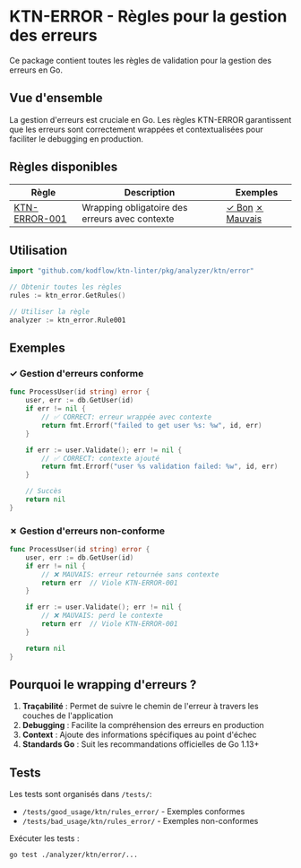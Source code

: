 # KTN-ERROR - Règles pour la gestion des erreurs

Ce package contient toutes les règles de validation pour la gestion des erreurs en Go.

## Vue d'ensemble

La gestion d'erreurs est cruciale en Go. Les règles KTN-ERROR garantissent que les erreurs sont correctement wrappées et contextualisées pour faciliter le debugging en production.

## Règles disponibles

| Règle | Description | Exemples |
|-------|-------------|----------|
| [KTN-ERROR-001](./001.go) | Wrapping obligatoire des erreurs avec contexte | [✓ Bon](../../tests/good_usage/ktn/rules_error/ktn_error_001_wrapping.go) [✗ Mauvais](../../tests/bad_usage/ktn/rules_error/ktn_error_001_unwrapped_error.go) |

## Utilisation

```go
import "github.com/kodflow/ktn-linter/pkg/analyzer/ktn/error"

// Obtenir toutes les règles
rules := ktn_error.GetRules()

// Utiliser la règle
analyzer := ktn_error.Rule001
```

## Exemples

### ✓ Gestion d'erreurs conforme

```go
func ProcessUser(id string) error {
    user, err := db.GetUser(id)
    if err != nil {
        // ✅ CORRECT: erreur wrappée avec contexte
        return fmt.Errorf("failed to get user %s: %w", id, err)
    }

    if err := user.Validate(); err != nil {
        // ✅ CORRECT: contexte ajouté
        return fmt.Errorf("user %s validation failed: %w", id, err)
    }

    // Succès
    return nil
}
```

### ✗ Gestion d'erreurs non-conforme

```go
func ProcessUser(id string) error {
    user, err := db.GetUser(id)
    if err != nil {
        // ❌ MAUVAIS: erreur retournée sans contexte
        return err  // Viole KTN-ERROR-001
    }

    if err := user.Validate(); err != nil {
        // ❌ MAUVAIS: perd le contexte
        return err  // Viole KTN-ERROR-001
    }

    return nil
}
```

## Pourquoi le wrapping d'erreurs ?

1. **Traçabilité** : Permet de suivre le chemin de l'erreur à travers les couches de l'application
2. **Debugging** : Facilite la compréhension des erreurs en production
3. **Context** : Ajoute des informations spécifiques au point d'échec
4. **Standards Go** : Suit les recommandations officielles de Go 1.13+

## Tests

Les tests sont organisés dans `/tests/`:
- `/tests/good_usage/ktn/rules_error/` - Exemples conformes
- `/tests/bad_usage/ktn/rules_error/` - Exemples non-conformes

Exécuter les tests :
```bash
go test ./analyzer/ktn/error/...
```
